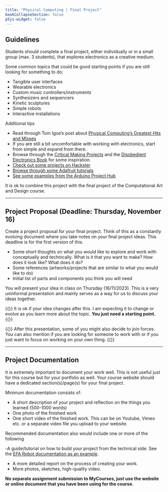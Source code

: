 ```yaml
---
title: "Physical Computing | Final Project"
bookCollapseSection: false
p5js-widget: false
---
```


## Guidelines

Students should complete a final project, either individually or in a small group (max. 3 students), that explores electronics as a creative medium.

Some common topics that could be good starting points if you are still looking for something to do:
- Tangible user interfaces
- Wearable electronics
- Custom music controllers/instruments
- Synthesizers and sequencers
- Kinetic sculptures
- Simple robots
- Interactive installations 

Additional tips
- Read through Tom Igoe’s post about [Physical Computing’s Greatest Hits and Misses](https://www.tigoe.com/blog/category/physicalcomputing/176/)
- If you are still a bit uncomfortable with working with electronics, start from simple and expand from there.
- Browse through the [Critical Making Projects](http://www.conceptlab.com/criticalmaking/) and the [Disobedient Electronics Book](http://www.disobedientelectronics.com/) for some inspiration.
- [Check out some projects on Hackster](https://www.hackster.io/)
- [Browse through some Adafruit tutorials](https://learn.adafruit.com/)
- [See some examples from the Arduino Project Hub](https://create.arduino.cc/projecthub)

It is ok to combine this project with the final project of the Computational Art and Design course.

---

## Project Proposal (Deadline: Thursday, November 16)

Create a project proposal for your final project. Think of this as a constantly evolving document where you take notes on your final project ideas. This deadline is for the first version of this.

- Some short thoughts on what you would like to explore and work with conceptually and technically. What is it that you want to make? How does it look like? What does it do?
- Some references (artworks/projects that are similar to what you would like to do)
- Initial list of parts and components you think you will need

You will present your idea in class on Thursday (16/11/2023). This is a very uninformal presentation and mainly serves as a way for us to discuss your ideas together.

{{<hint info>}}
It is ok if your idea changes after this. I am expecting it to change or evolve as you learn more about the topic. **You just need a starting point.**
{{</hint>}}

{{<hint info>}}
After this presentation, some of you might also decide to join forces. You can also mention if you are looking for someone to work with or if you just want to focus on working on your own thing.
{{</hint>}}

---

## Project Documentation

It is extremely important to document your work well. This is not useful just for this course but for your portfolio as well. Your course website should have a dedicated section(s)/page(s) for your final project.

Minimum documentation consists of:

- A short description of your project and reflection on the things you learned (500-1000 words)
- One photo of the finished work
- One short video of the finished work. This can be on Youtube, Vimeo etc. or a separate video file you upload to your website.

Recommended documentation also would include one or more of the following

-A guide/tutorial on how to build your project from the technical side. See the [EFA Robot documentation as an example](https://create.arduino.cc/projecthub/mnstri/the-little-efa-robot-b41959).
- A more detailed report on the process of creating your work.
- More photos, sketches, high-quality video.

**No separate assignment submission to MyCourses, just use the website or online document that you have been using for the course.**